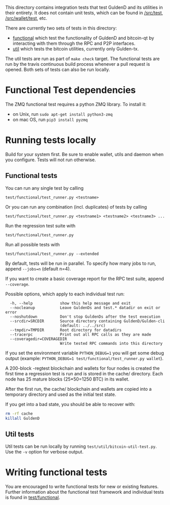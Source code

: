 This directory contains integration tests that test GuldenD and its
utilities in their entirety. It does not contain unit tests, which
can be found in [/src/test](/src/test), [/src/wallet/test](/src/wallet/test),
etc.

There are currently two sets of tests in this directory:

- [functional](/test/functional) which test the functionality of 
GuldenD and bitcoin-qt by interacting with them through the RPC and P2P
interfaces.
- [util](test/util) which tests the bitcoin utilities, currently only
Gulden-tx.

The util tests are run as part of `make check` target. The functional
tests are run by the travis continuous build process whenever a pull
request is opened. Both sets of tests can also be run locally.

Functional Test dependencies
============================
The ZMQ functional test requires a python ZMQ library. To install it:

- on Unix, run `sudo apt-get install python3-zmq`
- on mac OS, run `pip3 install pyzmq`

Running tests locally
=====================

Build for your system first. Be sure to enable wallet, utils and daemon when you configure. Tests will not run otherwise.

Functional tests
----------------

You can run any single test by calling

    test/functional/test_runner.py <testname>

Or you can run any combination (incl. duplicates) of tests by calling

    test/functional/test_runner.py <testname1> <testname2> <testname3> ...

Run the regression test suite with

    test/functional/test_runner.py

Run all possible tests with

    test/functional/test_runner.py --extended

By default, tests will be run in parallel. To specify how many jobs to run,
append `--jobs=n` (default n=4).

If you want to create a basic coverage report for the RPC test suite, append `--coverage`.

Possible options, which apply to each individual test run:

```
  -h, --help            show this help message and exit
  --nocleanup           Leave GuldenDs and test.* datadir on exit or error
  --noshutdown          Don't stop GuldenDs after the test execution
  --srcdir=SRCDIR       Source directory containing GuldenD/Gulden-cli
                        (default: ../../src)
  --tmpdir=TMPDIR       Root directory for datadirs
  --tracerpc            Print out all RPC calls as they are made
  --coveragedir=COVERAGEDIR
                        Write tested RPC commands into this directory
```

If you set the environment variable `PYTHON_DEBUG=1` you will get some debug
output (example: `PYTHON_DEBUG=1 test/functional/test_runner.py wallet`).

A 200-block -regtest blockchain and wallets for four nodes
is created the first time a regression test is run and
is stored in the cache/ directory. Each node has 25 mature
blocks (25*50=1250 BTC) in its wallet.

After the first run, the cache/ blockchain and wallets are
copied into a temporary directory and used as the initial
test state.

If you get into a bad state, you should be able
to recover with:

```bash
rm -rf cache
killall GuldenD
```

Util tests
----------

Util tests can be run locally by running `test/util/bitcoin-util-test.py`. 
Use the `-v` option for verbose output.

Writing functional tests
========================

You are encouraged to write functional tests for new or existing features.
Further information about the functional test framework and individual 
tests is found in [test/functional](/test/functional).

